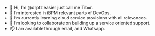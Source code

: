 - 👋 Hi, I’m @drptz easier just call me Tibor.
- 👀 I’m interested in iBPM relevant parts of DevOps.
- 🌱 I’m currently learning cloud service provisions with all relevances.
- 💞️ I’m looking to collaborate on building up a service oriented support.
- 📫 I am available through email, and Whatsapp. 

<!---
drptz/drptz is a ✨ special ✨ repository because its `README.md` (this file) appears on your GitHub profile.
You can click the Preview link to take a look at your changes.
--->

